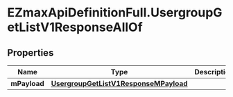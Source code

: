 # EZmaxApiDefinitionFull.UsergroupGetListV1ResponseAllOf

## Properties

Name | Type | Description | Notes
------------ | ------------- | ------------- | -------------
**mPayload** | [**UsergroupGetListV1ResponseMPayload**](UsergroupGetListV1ResponseMPayload.md) |  | 


